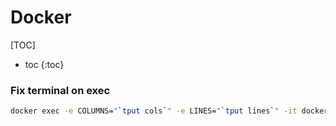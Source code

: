Docker
======

[TOC]

* toc
{:toc}

### Fix terminal on exec

```bash
docker exec -e COLUMNS="`tput cols`" -e LINES="`tput lines`" -it docker-container-name /bin/bash
```
